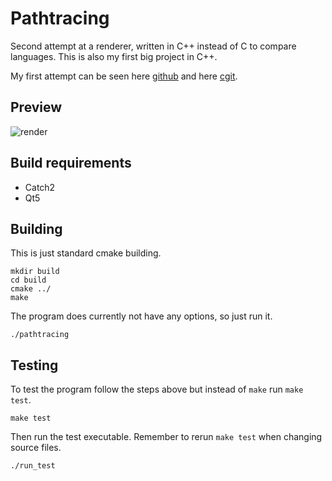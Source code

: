 # Pathtracing

Second attempt at a renderer, written in C++ instead of C to compare languages.
This is also my first big project in C++.

My first attempt can be seen here [github](https://github.com/jbjjbjjbj/raytrace) and here [cgit](https://git.jtle.dk/raytrace/about/).

## Preview

![render](https://git.jtle.dk/rendering/plain/generated.png?h=old_rendered)

## Build requirements

- Catch2
- Qt5

## Building

This is just standard cmake building.

```
mkdir build
cd build
cmake ../
make
```

The program does currently not have any options, so just run it.

```
./pathtracing
```


## Testing

To test the program follow the steps above but instead of `make` run `make test`.

```
make test
```

Then run the test executable.
Remember to rerun `make test` when changing source files.

```
./run_test
```
